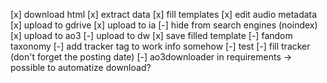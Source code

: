 [x] download html
[x] extract data
[x] fill templates
[x] edit audio metadata
[x] upload to gdrive
[x] upload to ia
    [-] hide from search engines (noindex)
[x] upload to ao3
[-] upload to dw
    [x] save filled template
[-] fandom taxonomy
    [-] add tracker tag to work info somehow
    [-] test
[-] fill tracker (don't forget the posting date)
[-] ao3downloader in requirements -> possible to automatize download?
